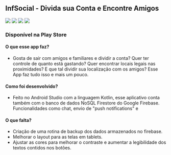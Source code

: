 	
## InfSocial - Divida sua Conta e Encontre Amigos

<img src="https://play-lh.googleusercontent.com/cQax_RA2ddePUSyQqwY-En5ZkRleUsx_UHApMTJsSrXqp6t-RcY0e_WS84efwid5bQg=w720-h310-rw">  <img src="https://play-lh.googleusercontent.com/YpUS0jjRBGq6zacEnHJhJ3w6IPFXmTUhGkm1lmEhpJFYEB8UdQ1Je9WbH-L7jmDZbQ=w720-h310-rw"> <img src="https://play-lh.googleusercontent.com/LaYrkiuqzS__mwTJaS-u0BOQlidhqqR2h_TtWghEaBsMWiAbqBYg-fN_xnSkIAejIO3X=w720-h310-rw">  <img src="https://play-lh.googleusercontent.com/2GlXiayqHPDAKUs23kRXDEOS5dCPKH9XsYlQJ9v28rirLPwOFaZXjoUS6AopKZr0rx8=w720-h310-rw">

### Disponível na Play Store <href src="https://play.google.com/store/apps/details?id=project.inflabnet.mytest"></href>

#### O que esse app faz?

- Gosta de sair com amigos e familiares e dividir a conta? Quer ter controle de quanto está gastando? Quer encontrar locais legais nas proximidades? E que tal dividir sua localização com os amigos? Esse App faz tudo isso e mais um pouco.

#### Como foi desenvolvido?

- Feito no Android Studio com a linguagem Kotlin, esse aplicativo conta também com o banco de dados NoSQL Firestore do Google Firebase. Funcionalidades como chat, envio de "push notifications" e 

#### O que falta?

- Criação de uma rotina de backup dos dados armazenados no firebase.
- Melhorar o layout para as telas em tablets.
- Ajustar as cores para melhorar o contraste e aumentar a legibilidade dos textos contidos nos botões.

